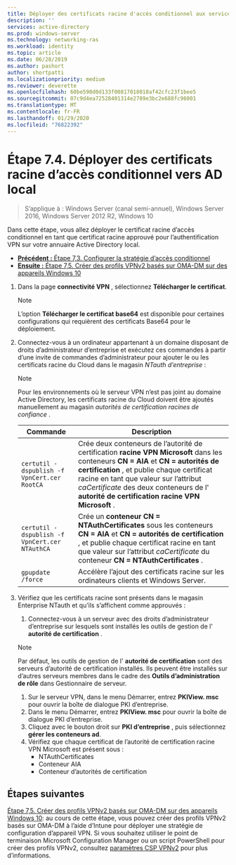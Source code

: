 ```yaml
---
title: Déployer des certificats racine d'accès conditionnel aux services AD locaux
description: ''
services: active-directory
ms.prod: windows-server
ms.technology: networking-ras
ms.workload: identity
ms.topic: article
ms.date: 06/28/2019
ms.author: pashort
author: shortpatti
ms.localizationpriority: medium
ms.reviewer: deverette
ms.openlocfilehash: 60be590d0d133f00817018018af42cfc23f1bee5
ms.sourcegitcommit: 07c9d4ea72528401314e2789e3bc2e688fc96001
ms.translationtype: MT
ms.contentlocale: fr-FR
ms.lasthandoff: 01/29/2020
ms.locfileid: "76822392"
---
```

# <a name="step-74-deploy-conditional-access-root-certificates-to-on-premises-ad"></a>Étape 7.4. Déployer des certificats racine d’accès conditionnel vers AD local

>S’applique à : Windows Server (canal semi-annuel), Windows Server 2016, Windows Server 2012 R2, Windows 10

Dans cette étape, vous allez déployer le certificat racine d’accès conditionnel en tant que certificat racine approuvé pour l’authentification VPN sur votre annuaire Active Directory local.

- [**Précédent :** Étape 7,3. Configurer la stratégie d’accès conditionnel](vpn-config-conditional-access-policy.md)
- [**Ensuite :** Étape 7,5. Créer des profils VPNv2 basés sur OMA-DM sur des appareils Windows 10](vpn-create-oma-dm-based-vpnv2-profiles.md)

1. Dans la page **connectivité VPN** , sélectionnez **Télécharger le certificat**.

   >[!NOTE]
   >L’option **Télécharger le certificat base64** est disponible pour certaines configurations qui requièrent des certificats Base64 pour le déploiement.

2. Connectez-vous à un ordinateur appartenant à un domaine disposant de droits d’administrateur d’entreprise et exécutez ces commandes à partir d’une invite de commandes d’administrateur pour ajouter le ou les certificats racine du Cloud dans le magasin *NTauth d’entreprise* :

   >[!NOTE]
   >Pour les environnements où le serveur VPN n’est pas joint au domaine Active Directory, les certificats racine du Cloud doivent être ajoutés manuellement au magasin _autorités de certification racines de confiance_ .

   | Commande | Description |
   | --- | --- |
   | `certutil -dspublish -f VpnCert.cer RootCA` | Crée deux conteneurs de l’autorité de certification **racine VPN Microsoft** dans les conteneurs **CN = AIA** et **CN = autorités de certification** , et publie chaque certificat racine en tant que valeur sur l’attribut _caCertificate_ des deux conteneurs de l' **autorité de certification racine VPN Microsoft** . |
   | `certutil -dspublish -f VpnCert.cer NTAuthCA` | Crée un **conteneur CN = NTAuthCertificates** sous les conteneurs **CN = AIA** et **CN = autorités de certification** , et publie chaque certificat racine en tant que valeur sur l’attribut _caCertificate_ du conteneur **CN = NTAuthCertificates** . |
   | `gpupdate /force` | Accélère l’ajout des certificats racine sur les ordinateurs clients et Windows Server. |

3. Vérifiez que les certificats racine sont présents dans le magasin Enterprise NTauth et qu’ils s’affichent comme approuvés :
   1. Connectez-vous à un serveur avec des droits d’administrateur d’entreprise sur lesquels sont installés les outils de gestion de l' **autorité de certification** .

   >[!NOTE]
   >Par défaut, les outils de gestion de l' **autorité de certification** sont des serveurs d’autorité de certification installés. Ils peuvent être installés sur d’autres serveurs membres dans le cadre des **Outils d’administration de rôle** dans Gestionnaire de serveur.

   1. Sur le serveur VPN, dans le menu Démarrer, entrez **PKIView. msc** pour ouvrir la boîte de dialogue PKI d’entreprise.
   1. Dans le menu Démarrer, entrez **PKIView. msc** pour ouvrir la boîte de dialogue PKI d’entreprise.
   1. Cliquez avec le bouton droit sur **PKI d’entreprise** , puis sélectionnez **gérer les conteneurs ad**.
   1. Vérifiez que chaque certificat de l’autorité de certification racine VPN Microsoft est présent sous :
      - NTAuthCertificates
      - Conteneur AIA
      - Conteneur d’autorités de certification

## <a name="next-steps"></a>Étapes suivantes

[Étape 7,5. Créer des profils VPNv2 basés sur OMA-DM sur des appareils Windows 10](vpn-create-oma-dm-based-vpnv2-profiles.md): au cours de cette étape, vous pouvez créer des profils VPNv2 basés sur OMA-DM à l’aide d’Intune pour déployer une stratégie de configuration d’appareil VPN. Si vous souhaitez utiliser le point de terminaison Microsoft Configuration Manager ou un script PowerShell pour créer des profils VPNv2, consultez [paramètres CSP VPNv2](https://docs.microsoft.com/windows/client-management/mdm/vpnv2-csp) pour plus d’informations.
